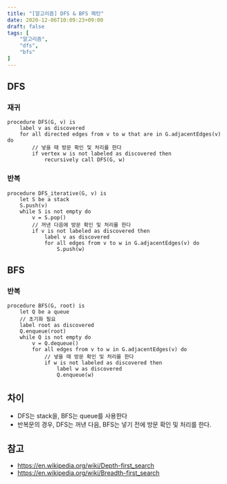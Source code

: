 ```yaml
---
title: "[알고리즘] DFS & BFS 패턴"
date: 2020-12-06T10:09:23+09:00
draft: false
tags: [
    "알고리즘",
    "dfs",
    "bfs"
]
---
```


## DFS
### 재귀
~~~
procedure DFS(G, v) is
    label v as discovered
    for all directed edges from v to w that are in G.adjacentEdges(v) do
        // 넣을 때 방문 확인 및 처리를 한다
        if vertex w is not labeled as discovered then
            recursively call DFS(G, w)
~~~
### 반복
~~~
procedure DFS_iterative(G, v) is
    let S be a stack
    S.push(v)
    while S is not empty do
        v = S.pop()
        // 꺼낸 다음에 방문 확인 및 처리를 한다
        if v is not labeled as discovered then
            label v as discovered
            for all edges from v to w in G.adjacentEdges(v) do 
                S.push(w)
~~~

## BFS
### 반복
~~~
procedure BFS(G, root) is
    let Q be a queue
    // 초기화 필요
    label root as discovered
    Q.enqueue(root)
    while Q is not empty do
        v = Q.dequeue()
        for all edges from v to w in G.adjacentEdges(v) do
            // 넣을 때 방문 확인 및 처리를 한다
            if w is not labeled as discovered then
                label w as discovered
                Q.enqueue(w)
~~~

## 차이
- DFS는 stack을, BFS는 queue를 사용한다
- 반복문의 경우, DFS는 꺼낸 다음, BFS는 넣기 전에 방문 확인 및 처리를 한다.

## 참고
- https://en.wikipedia.org/wiki/Depth-first_search
- https://en.wikipedia.org/wiki/Breadth-first_search